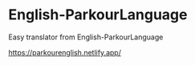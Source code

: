 # English-ParkourLanguage
Easy translator from English-ParkourLanguage

https://parkourenglish.netlify.app/
